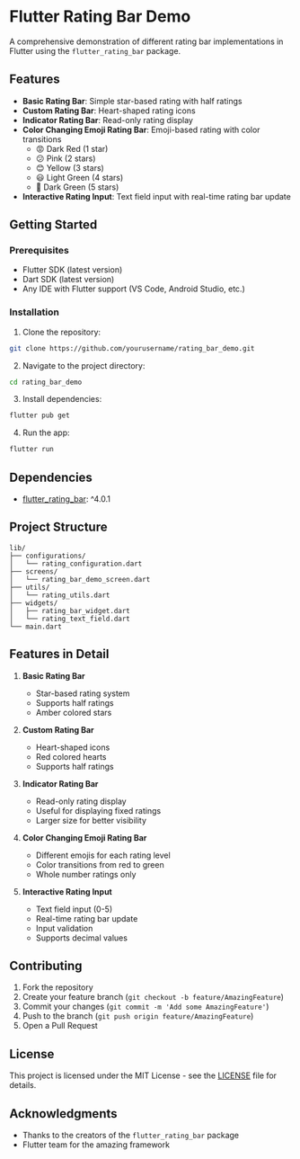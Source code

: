 # Flutter Rating Bar Demo

A comprehensive demonstration of different rating bar implementations in Flutter using the `flutter_rating_bar` package.

## Features

- **Basic Rating Bar**: Simple star-based rating with half ratings
- **Custom Rating Bar**: Heart-shaped rating icons
- **Indicator Rating Bar**: Read-only rating display
- **Color Changing Emoji Rating Bar**: Emoji-based rating with color transitions
  - 😡 Dark Red (1 star)
  - 😕 Pink (2 stars)
  - 😊 Yellow (3 stars)
  - 😃 Light Green (4 stars)
  - 🤩 Dark Green (5 stars)
- **Interactive Rating Input**: Text field input with real-time rating bar update

## Getting Started

### Prerequisites

- Flutter SDK (latest version)
- Dart SDK (latest version)
- Any IDE with Flutter support (VS Code, Android Studio, etc.)

### Installation

1. Clone the repository:
```bash
git clone https://github.com/yourusername/rating_bar_demo.git
```

2. Navigate to the project directory:
```bash
cd rating_bar_demo
```

3. Install dependencies:
```bash
flutter pub get
```

4. Run the app:
```bash
flutter run
```

## Dependencies

- [flutter_rating_bar](https://pub.dev/packages/flutter_rating_bar): ^4.0.1

## Project Structure

```
lib/
├── configurations/
│   └── rating_configuration.dart
├── screens/
│   └── rating_bar_demo_screen.dart
├── utils/
│   └── rating_utils.dart
├── widgets/
│   ├── rating_bar_widget.dart
│   └── rating_text_field.dart
└── main.dart
```

## Features in Detail

1. **Basic Rating Bar**
   - Star-based rating system
   - Supports half ratings
   - Amber colored stars

2. **Custom Rating Bar**
   - Heart-shaped icons
   - Red colored hearts
   - Supports half ratings

3. **Indicator Rating Bar**
   - Read-only rating display
   - Useful for displaying fixed ratings
   - Larger size for better visibility

4. **Color Changing Emoji Rating Bar**
   - Different emojis for each rating level
   - Color transitions from red to green
   - Whole number ratings only

5. **Interactive Rating Input**
   - Text field input (0-5)
   - Real-time rating bar update
   - Input validation
   - Supports decimal values

## Contributing

1. Fork the repository
2. Create your feature branch (`git checkout -b feature/AmazingFeature`)
3. Commit your changes (`git commit -m 'Add some AmazingFeature'`)
4. Push to the branch (`git push origin feature/AmazingFeature`)
5. Open a Pull Request

## License

This project is licensed under the MIT License - see the [LICENSE](LICENSE) file for details.

## Acknowledgments

- Thanks to the creators of the `flutter_rating_bar` package
- Flutter team for the amazing framework
